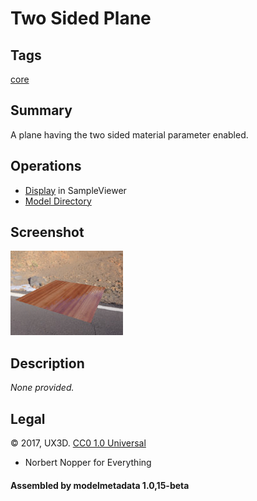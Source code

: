 # Two Sided Plane

## Tags

[core](../../Models-core.md)

## Summary

A plane having the two sided material parameter enabled.

## Operations

* [Display](https://github.khronos.org/glTF-Sample-Viewer-Release/?model=https://raw.GithubUserContent.com/KhronosGroup/glTF-Sample-Assets/main/./Models/TwoSidedPlane/glTF/TwoSidedPlane.gltf) in SampleViewer
* [Model Directory](./)

## Screenshot

![screenshot](screenshot/screenshot.jpg)

## Description

_None provided._

## Legal

&copy; 2017, UX3D. [CC0 1.0 Universal](https://creativecommons.org/publicdomain/zero/1.0/legalcode)

 - Norbert Nopper for Everything

#### Assembled by modelmetadata 1.0,15-beta